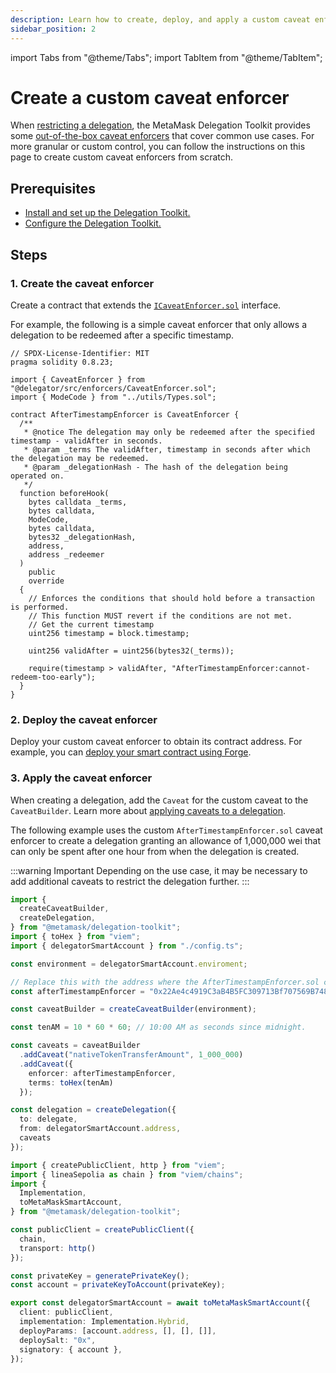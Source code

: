 ```yaml
---
description: Learn how to create, deploy, and apply a custom caveat enforcer
sidebar_position: 2
---
```


import Tabs from "@theme/Tabs"; 
import TabItem from "@theme/TabItem";

# Create a custom caveat enforcer

When [restricting a delegation](restrict-delegation.md), the MetaMask Delegation Toolkit provides some [out-of-the-box caveat enforcers](../../reference/caveats.md)
that cover common use cases.
For more granular or custom control, you can follow the instructions on this page to create custom caveat enforcers from scratch.

## Prerequisites

- [Install and set up the Delegation Toolkit.](../../get-started/install-delegation-toolkit.md)
- [Configure the Delegation Toolkit.](../configure-delegation-toolkit.md)

## Steps

### 1. Create the caveat enforcer

Create a contract that extends the
[`ICaveatEnforcer.sol`](https://github.com/MetaMask/delegation-framework/blob/main/src/interfaces/ICaveatEnforcer.sol)
interface.

For example, the following is a simple caveat enforcer that only allows a delegation to be redeemed after a specific timestamp.

```solidity title="AfterTimestampEnforcer.sol"
// SPDX-License-Identifier: MIT
pragma solidity 0.8.23;

import { CaveatEnforcer } from "@delegator/src/enforcers/CaveatEnforcer.sol";
import { ModeCode } from "../utils/Types.sol";

contract AfterTimestampEnforcer is CaveatEnforcer {
  /**
   * @notice The delegation may only be redeemed after the specified timestamp - validAfter in seconds.
   * @param _terms The validAfter, timestamp in seconds after which the delegation may be redeemed.
   * @param _delegationHash - The hash of the delegation being operated on.
   */
  function beforeHook(
    bytes calldata _terms,
    bytes calldata,
    ModeCode,
    bytes calldata,
    bytes32 _delegationHash,
    address,
    address _redeemer
  )
    public
    override
  {
    // Enforces the conditions that should hold before a transaction is performed.
    // This function MUST revert if the conditions are not met.
    // Get the current timestamp
    uint256 timestamp = block.timestamp;

    uint256 validAfter = uint256(bytes32(_terms));

    require(timestamp > validAfter, "AfterTimestampEnforcer:cannot-redeem-too-early");
  }
}
```

### 2. Deploy the caveat enforcer

Deploy your custom caveat enforcer to obtain its contract address.
For example, you can [deploy your smart contract using Forge](https://book.getfoundry.sh/forge/deploying).

### 3. Apply the caveat enforcer

When creating a delegation, add the `Caveat` for the custom caveat to the `CaveatBuilder`.
Learn more about [applying caveats to a delegation](restrict-delegation.md).

The following example uses the custom `AfterTimestampEnforcer.sol` caveat enforcer to create a delegation granting
an allowance of 1,000,000 wei that can only be spent after one hour from when the delegation is created.

:::warning Important
Depending on the use case, it may be necessary to add additional caveats to restrict the delegation further.
:::

<Tabs>
<TabItem value="example.ts">

```typescript
import {
  createCaveatBuilder,
  createDelegation,
} from "@metamask/delegation-toolkit";
import { toHex } from "viem";
import { delegatorSmartAccount } from "./config.ts";

const environment = delegatorSmartAccount.enviroment;

// Replace this with the address where the AfterTimestampEnforcer.sol contract is deployed.
const afterTimestampEnforcer = "0x22Ae4c4919C3aB4B5FC309713Bf707569B74876F";

const caveatBuilder = createCaveatBuilder(environment);

const tenAM = 10 * 60 * 60; // 10:00 AM as seconds since midnight.

const caveats = caveatBuilder
  .addCaveat("nativeTokenTransferAmount", 1_000_000)
  .addCaveat({
    enforcer: afterTimestampEnforcer,
    terms: toHex(tenAm)
  });

const delegation = createDelegation({
  to: delegate,
  from: delegatorSmartAccount.address,
  caveats
});
```


</TabItem>

<TabItem value="config.ts">

```typescript
import { createPublicClient, http } from "viem";
import { lineaSepolia as chain } from "viem/chains";
import { 
  Implementation, 
  toMetaMaskSmartAccount,
} from "@metamask/delegation-toolkit";

const publicClient = createPublicClient({
  chain,
  transport: http()
});

const privateKey = generatePrivateKey(); 
const account = privateKeyToAccount(privateKey);

export const delegatorSmartAccount = await toMetaMaskSmartAccount({
  client: publicClient,
  implementation: Implementation.Hybrid,
  deployParams: [account.address, [], [], []],
  deploySalt: "0x",
  signatory: { account },
});
```

</TabItem>
</Tabs>
